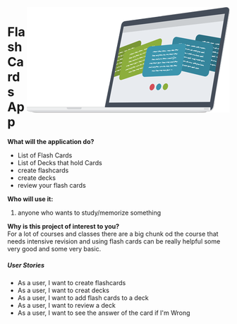 
<img src="data/logo.png" align="right" width="460" height="239">

# Flash Cards App



**What will the application do?**
- List of Flash Cards
- List of Decks that hold Cards
- create flashcards
- create decks
- review your flash cards


**Who will use it:**
1. anyone who wants to study/memorize something 

**Why is this project of interest to you?** <br>
For a lot of courses and classes there are a big chunk od the course that needs intensive
revision and using flash cards can be really helpful
some very good and some very basic. 
<br> 

##### User Stories
- As a user, I want to create flashcards
- As a user, I want to creat decks 
- As a user, I want to add flash cards to a deck
- As a user, I want to review a deck
- As a user, I want to see the answer of the card if I'm Wrong



